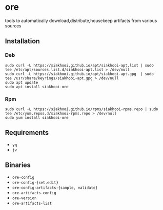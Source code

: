 # ore
tools to automatically download,distribute,housekeep artifacts from various sources

## Installation
### Deb
```
sudo curl -L https://siakhooi.github.io/apt/siakhooi-apt.list | sudo tee /etc/apt/sources.list.d/siakhooi-apt.list > /dev/null
sudo curl -L https://siakhooi.github.io/apt/siakhooi-apt.gpg  | sudo tee /usr/share/keyrings/siakhooi-apt.gpg > /dev/null
sudo apt update
sudo apt install siakhooi-ore
```
### Rpm
```
sudo curl -L https://siakhooi.github.io/rpms/siakhooi-rpms.repo | sudo tee /etc/yum.repos.d/siakhooi-rpms.repo > /dev/null
sudo yum install siakhooi-ore
```

## Requirements
- `yq`
- `jv`

## Binaries
- `ore-config`
- `ore-config-{set,edit}`
- `ore-config-artifacts-{sample, validate}`
- `ore-artifacts-config`
- `ore-version`
- `ore-artifacts-list`
